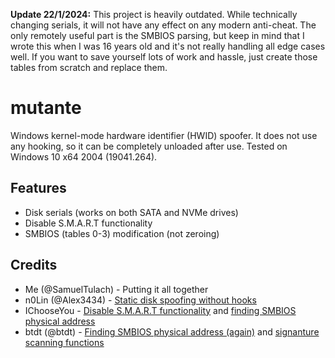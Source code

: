 **Update 22/1/2024:** This project is heavily outdated. While technically changing serials, it will not have any effect on any modern anti-cheat. The only remotely useful part is the SMBIOS parsing, but keep in mind that I wrote this when I was 16 years old and it's not really handling all edge cases well. If you want to save yourself lots of work and hassle, just create those tables from scratch and replace them.

# mutante
Windows kernel-mode hardware identifier (HWID) spoofer. It does not use any hooking, so it can be completely unloaded after use. Tested on Windows 10 x64 2004 (19041.264).

## Features
- Disk serials (works on both SATA and NVMe drives)
- Disable S.M.A.R.T functionality
- SMBIOS (tables 0-3) modification (not zeroing)

## Credits
- Me (@SamuelTulach) - Putting it all together
- n0Lin (@Alex3434) - [Static disk spoofing without hooks](https://github.com/Alex3434/wmi-static-spoofer)
- IChooseYou - [Disable S.M.A.R.T functionality](https://www.unknowncheats.me/forum/2441916-post67.html) and [finding SMBIOS physical address](https://www.unknowncheats.me/forum/2436698-post9.html)
- btdt (@btdt) - [Finding SMBIOS physical address (again)](https://github.com/btbd/hwid/blob/master/Kernel/main.c#L558) and [signanture scanning functions](https://github.com/btbd/hwid/blob/master/Kernel/util.c#L112)
